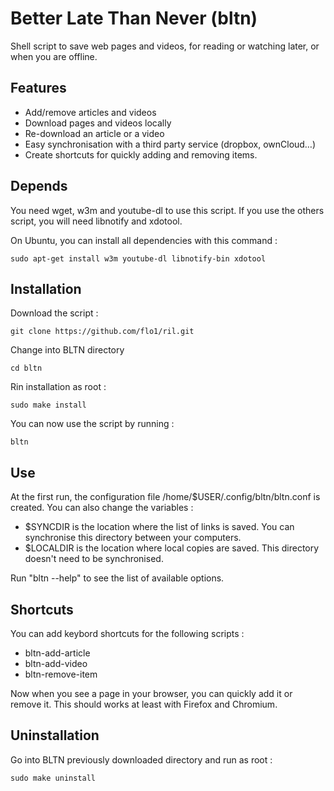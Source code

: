 Better Late Than Never (bltn)
===

Shell script to save web pages and videos, for reading or watching later, or
when you are offline.

Features
---

- Add/remove articles and videos
- Download pages and videos locally
- Re-download an article or a video
- Easy synchronisation with a third party service (dropbox, ownCloud…)
- Create shortcuts for quickly adding and removing items.

Depends
---

You need wget, w3m and youtube-dl to use this script.
If you use the others script, you will need libnotify and xdotool.

On Ubuntu, you can install all dependencies with this command :

	sudo apt-get install w3m youtube-dl libnotify-bin xdotool

Installation
---

Download the script :

	git clone https://github.com/flo1/ril.git

Change into BLTN directory

	cd bltn

Rin installation as root :

	sudo make install

You can now use the script by running :

	bltn

Use
---

At the first run, the configuration file /home/$USER/.config/bltn/bltn.conf is
created. You can also change the variables :
- $SYNCDIR is the location where the list of links is saved. You can
  synchronise this directory between your computers.
- $LOCALDIR is the location where local copies are saved. This directory
  doesn't need to be synchronised.

Run "bltn --help" to see the list of available options.

Shortcuts
---

You can add keybord shortcuts for the following scripts :
- bltn-add-article
- bltn-add-video
- bltn-remove-item

Now when you see a page in your browser, you can quickly add it or remove it.
This should works at least with Firefox and Chromium.

Uninstallation
---

Go into BLTN previously downloaded directory and run as root :

	sudo make uninstall



